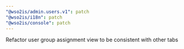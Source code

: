 ```yaml
---
"@wso2is/admin.users.v1": patch
"@wso2is/i18n": patch
"@wso2is/console": patch
---
```


Refactor user group assignment view to be consistent with other tabs
